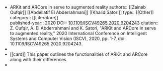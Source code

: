 - ARKit and ARCore in serve to augmented reality
  authors::   [[Zainab Oufqir]] [[Abdellatif El Abderrahmani]] [[Khalid Satori]]
  type:: [[Other]]
  category:: [[Literature]]  
  published-year:: 2020
  DOI:: [10.1109/ISCV49265.2020.9204243](https://doi.org/10.1109/ISCV49265.2020.9204243) 
  citation:: Z. Oufqir, A. El Abderrahmani and K. Satori, "ARKit and ARCore in serve to augmented reality," 2020 International Conference on Intelligent Systems and Computer Vision (ISCV), 2020, pp. 1-7, doi: 10.1109/ISCV49265.2020.9204243.
-
- [[card]] This paper outlines the functionalities of ARKit and ARCore along with their differences.
-